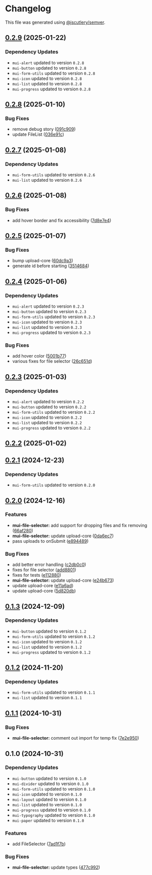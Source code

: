 # Changelog

This file was generated using [@jscutlery/semver](https://github.com/jscutlery/semver).

## [0.2.9](https://github.com/Availity/element/compare/@availity/mui-file-selector@0.2.8...@availity/mui-file-selector@0.2.9) (2025-01-22)

### Dependency Updates

* `mui-alert` updated to version `0.2.8`
* `mui-button` updated to version `0.2.8`
* `mui-form-utils` updated to version `0.2.8`
* `mui-icon` updated to version `0.2.8`
* `mui-list` updated to version `0.2.8`
* `mui-progress` updated to version `0.2.8`
## [0.2.8](https://github.com/Availity/element/compare/@availity/mui-file-selector@0.2.7...@availity/mui-file-selector@0.2.8) (2025-01-10)


### Bug Fixes

* remove debug story ([091c909](https://github.com/Availity/element/commit/091c909acfb22464723dec19d6c258d30cd2ba8d))
* update FileList ([036e91c](https://github.com/Availity/element/commit/036e91cd37f89ef67d77d4782dced6ebf841dd5c))

## [0.2.7](https://github.com/Availity/element/compare/@availity/mui-file-selector@0.2.6...@availity/mui-file-selector@0.2.7) (2025-01-08)

### Dependency Updates

* `mui-form-utils` updated to version `0.2.6`
* `mui-list` updated to version `0.2.6`
## [0.2.6](https://github.com/Availity/element/compare/@availity/mui-file-selector@0.2.5...@availity/mui-file-selector@0.2.6) (2025-01-08)


### Bug Fixes

* add hover border and fix accessibility ([7d8e7e4](https://github.com/Availity/element/commit/7d8e7e4136b266d42b3e453e57efe83f780a9e57))

## [0.2.5](https://github.com/Availity/element/compare/@availity/mui-file-selector@0.2.4...@availity/mui-file-selector@0.2.5) (2025-01-07)


### Bug Fixes

* bump upload-core ([60dc9a3](https://github.com/Availity/element/commit/60dc9a38f27aa93098d593efcd20026b39a2b7d7))
* generate id before starting ([3514684](https://github.com/Availity/element/commit/3514684dfb9ca218d8d320c43235d4a0866d31a4))

## [0.2.4](https://github.com/Availity/element/compare/@availity/mui-file-selector@0.2.3...@availity/mui-file-selector@0.2.4) (2025-01-06)

### Dependency Updates

* `mui-alert` updated to version `0.2.3`
* `mui-button` updated to version `0.2.3`
* `mui-form-utils` updated to version `0.2.3`
* `mui-icon` updated to version `0.2.3`
* `mui-list` updated to version `0.2.3`
* `mui-progress` updated to version `0.2.3`

### Bug Fixes

* add hover color ([5001b77](https://github.com/Availity/element/commit/5001b77407b26de13d44b3ac3e39f05224aacc08))
* various fixes for file selector ([26c651d](https://github.com/Availity/element/commit/26c651d7b8e89919fac335f233acbe528d10956a))

## [0.2.3](https://github.com/Availity/element/compare/@availity/mui-file-selector@0.2.2...@availity/mui-file-selector@0.2.3) (2025-01-03)

### Dependency Updates

* `mui-alert` updated to version `0.2.2`
* `mui-button` updated to version `0.2.2`
* `mui-form-utils` updated to version `0.2.2`
* `mui-icon` updated to version `0.2.2`
* `mui-list` updated to version `0.2.2`
* `mui-progress` updated to version `0.2.2`
## [0.2.2](https://github.com/Availity/element/compare/@availity/mui-file-selector@0.2.1...@availity/mui-file-selector@0.2.2) (2025-01-02)

## [0.2.1](https://github.com/Availity/element/compare/@availity/mui-file-selector@0.2.0...@availity/mui-file-selector@0.2.1) (2024-12-23)

### Dependency Updates

* `mui-form-utils` updated to version `0.2.0`
## [0.2.0](https://github.com/Availity/element/compare/@availity/mui-file-selector@0.1.3...@availity/mui-file-selector@0.2.0) (2024-12-16)


### Features

* **mui-file-selector:** add support for dropping files and fix removing ([66af280](https://github.com/Availity/element/commit/66af28076ed7149bc47c6b9758bb9a2e5461f201))
* **mui-file-selector:** update upload-core ([0da6ec7](https://github.com/Availity/element/commit/0da6ec7672f1d7a884f42d03772ec20249a3309b))
* pass uploads to onSubmit ([e894489](https://github.com/Availity/element/commit/e8944899a6a6ed4b4bb192a51b707a9aa88b6833))


### Bug Fixes

* add better error handling ([c2db0c0](https://github.com/Availity/element/commit/c2db0c0a1d06bebbb03bc38309d65829487717fb))
* fixes for file selector ([add8801](https://github.com/Availity/element/commit/add88013c18816ccdaeeb9366768089d68aded7f))
* fixes for tests ([e112880](https://github.com/Availity/element/commit/e11288079f203464f55f35cbaed47f86f4db3755))
* **mui-file-selector:** update upload-core ([e24b673](https://github.com/Availity/element/commit/e24b67337a8b1a71441c6954e84a6bd3a1b8e323))
* update upload-core ([e11a6ad](https://github.com/Availity/element/commit/e11a6ad155743afb221739686b608e581099c37a))
* update upload-core ([5d820db](https://github.com/Availity/element/commit/5d820db3f146e9e0015daa0f5e9a9d9316cd6807))

## [0.1.3](https://github.com/Availity/element/compare/@availity/mui-file-selector@0.1.2...@availity/mui-file-selector@0.1.3) (2024-12-09)

### Dependency Updates

* `mui-button` updated to version `0.1.2`
* `mui-form-utils` updated to version `0.1.2`
* `mui-icon` updated to version `0.1.2`
* `mui-list` updated to version `0.1.2`
* `mui-progress` updated to version `0.1.2`
## [0.1.2](https://github.com/Availity/element/compare/@availity/mui-file-selector@0.1.1...@availity/mui-file-selector@0.1.2) (2024-11-20)

### Dependency Updates

* `mui-form-utils` updated to version `0.1.1`
* `mui-list` updated to version `0.1.1`
## [0.1.1](https://github.com/Availity/element/compare/@availity/mui-file-selector@0.1.0...@availity/mui-file-selector@0.1.1) (2024-10-31)


### Bug Fixes

* **mui-file-selector:** comment out import for temp fix ([7e2e950](https://github.com/Availity/element/commit/7e2e95083893c47adae702dde867cc8833ae01ca))

## 0.1.0 (2024-10-31)

### Dependency Updates

* `mui-button` updated to version `0.1.0`
* `mui-divider` updated to version `0.1.0`
* `mui-form-utils` updated to version `0.1.0`
* `mui-icon` updated to version `0.1.0`
* `mui-layout` updated to version `0.1.0`
* `mui-list` updated to version `0.1.0`
* `mui-progress` updated to version `0.1.0`
* `mui-typography` updated to version `0.1.0`
* `mui-paper` updated to version `0.1.0`

### Features

* add FileSelector ([7ad1f7b](https://github.com/Availity/element/commit/7ad1f7bb364bbeb2048d2ff4c9b0a2b1a1e33777))


### Bug Fixes

* **mui-file-selector:** update types ([477c992](https://github.com/Availity/element/commit/477c9921792ef35302b1b21d17056d16434c7d98))
